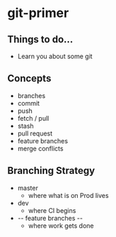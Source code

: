 # git-primer

## Things to do...

* Learn you about some git

## Concepts

* branches
* commit
* push
* fetch / pull
* stash
* pull request
* feature branches
* merge conflicts

## Branching Strategy

* master
  * where what is on Prod lives
* dev
  * where CI begins
* -- feature branches --
  * where work gets done

